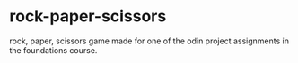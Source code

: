 # rock-paper-scissors

rock, paper, scissors game made for one of the odin project assignments in the foundations course.
